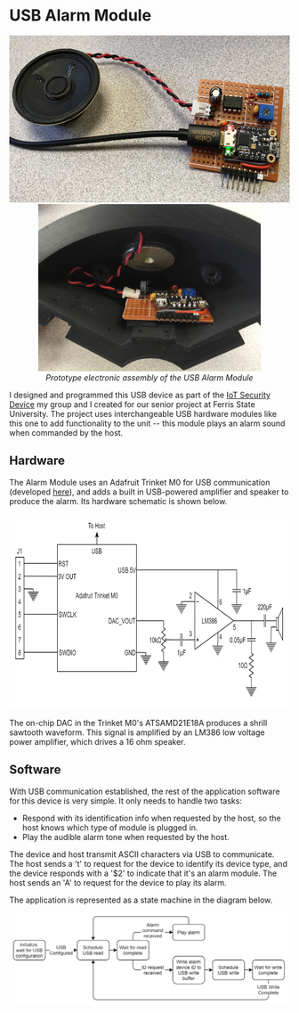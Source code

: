 # USB Alarm Module
<p align="center">
<img src="https://github.com/andyroggenbuck/IoT-Security-Device/blob/main/images/Alarm%20Module%20Top%20Side.jpg" height="300"> <img src="https://github.com/andyroggenbuck/IoT-Security-Device/blob/main/images/Alarm%20Module%20Enclosure%20Underside%202.jpg" height="300"><br/>
<i>Prototype electronic assembly of the USB Alarm Module</i></p>  

I designed and programmed this USB device as part of the [IoT Security Device](https://github.com/andyroggenbuck/IoT-Security-Device/blob/main/README.md) my group and I created for our senior project at Ferris State University. The project uses interchangeable USB hardware modules like this one to add functionality to the unit -- this module plays an alarm sound when commanded by the host.

## Hardware
The Alarm Module uses an Adafruit Trinket M0 for USB communication (developed [here](https://github.com/andyroggenbuck/IoT-Security-Device/blob/main/README.md#developing-usb-device-application-code)), and adds a built in USB-powered amplifier and speaker to produce the alarm. Its hardware schematic is shown below.

<p align = "center">
  <img src="https://github.com/andyroggenbuck/IoT-Security-Device/blob/main/images/Schematics-Alarm%20Module.png" height = "350"></p>

The on-chip DAC in the Trinket M0's ATSAMD21E18A produces a shrill sawtooth waveform. This signal is amplified by an LM386 low voltage power amplifier, which drives a 16 ohm speaker.

## Software
With USB communication established, the rest of the application software for this device is very simple. It only needs to handle two tasks:
- Respond with its identification info when requested by the host, so the host knows which type of module is plugged in.
- Play the audible alarm tone when requested by the host.

The device and host transmit ASCII characters via USB to communicate. The host sends a 't' to request for the device to identify its device type, and the device responds with a '$2' to indicate that it's an alarm module. The host sends an 'A' to request for the device to play its alarm.

The application is represented as a state machine in the diagram below.

<p align = "center">
  <img src="https://github.com/andyroggenbuck/IoT-Security-Device/blob/main/images/Software%20diagrams-Alarm%20Module%20State%20Machine.png"></p>
